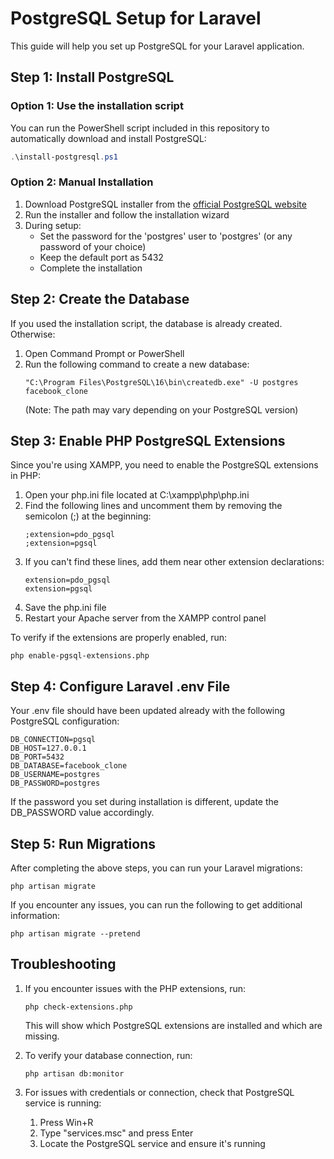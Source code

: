 # PostgreSQL Setup for Laravel

This guide will help you set up PostgreSQL for your Laravel application.

## Step 1: Install PostgreSQL

### Option 1: Use the installation script
You can run the PowerShell script included in this repository to automatically download and install PostgreSQL:

```powershell
.\install-postgresql.ps1
```

### Option 2: Manual Installation
1. Download PostgreSQL installer from the [official PostgreSQL website](https://www.postgresql.org/download/windows/)
2. Run the installer and follow the installation wizard
3. During setup:
   - Set the password for the 'postgres' user to 'postgres' (or any password of your choice)
   - Keep the default port as 5432
   - Complete the installation

## Step 2: Create the Database

If you used the installation script, the database is already created. Otherwise:

1. Open Command Prompt or PowerShell
2. Run the following command to create a new database:
   ```
   "C:\Program Files\PostgreSQL\16\bin\createdb.exe" -U postgres facebook_clone
   ```
   (Note: The path may vary depending on your PostgreSQL version)

## Step 3: Enable PHP PostgreSQL Extensions

Since you're using XAMPP, you need to enable the PostgreSQL extensions in PHP:

1. Open your php.ini file located at C:\xampp\php\php.ini
2. Find the following lines and uncomment them by removing the semicolon (;) at the beginning:
   ```
   ;extension=pdo_pgsql
   ;extension=pgsql
   ```
3. If you can't find these lines, add them near other extension declarations:
   ```
   extension=pdo_pgsql
   extension=pgsql
   ```
4. Save the php.ini file
5. Restart your Apache server from the XAMPP control panel

To verify if the extensions are properly enabled, run:
```
php enable-pgsql-extensions.php
```

## Step 4: Configure Laravel .env File

Your .env file should have been updated already with the following PostgreSQL configuration:

```
DB_CONNECTION=pgsql
DB_HOST=127.0.0.1
DB_PORT=5432
DB_DATABASE=facebook_clone
DB_USERNAME=postgres
DB_PASSWORD=postgres
```

If the password you set during installation is different, update the DB_PASSWORD value accordingly.

## Step 5: Run Migrations

After completing the above steps, you can run your Laravel migrations:

```
php artisan migrate
```

If you encounter any issues, you can run the following to get additional information:

```
php artisan migrate --pretend
```

## Troubleshooting

1. If you encounter issues with the PHP extensions, run:
   ```
   php check-extensions.php
   ```
   This will show which PostgreSQL extensions are installed and which are missing.

2. To verify your database connection, run:
   ```
   php artisan db:monitor
   ```

3. For issues with credentials or connection, check that PostgreSQL service is running:
   1. Press Win+R
   2. Type "services.msc" and press Enter
   3. Locate the PostgreSQL service and ensure it's running 